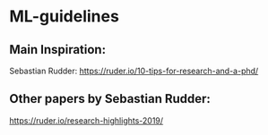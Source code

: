 # ML-guidelines

## Main Inspiration:
Sebastian Rudder: 
https://ruder.io/10-tips-for-research-and-a-phd/

## Other papers by Sebastian Rudder:
https://ruder.io/research-highlights-2019/
